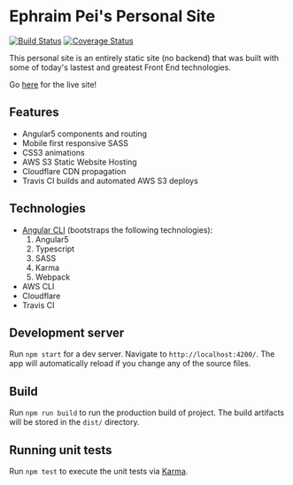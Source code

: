 # Ephraim Pei's Personal Site

[![Build Status](https://travis-ci.org/ephraimpei/ephraimpei.github.io.svg?branch=master)](https://travis-ci.org/ephraimpei/ephraimpei.github.io)
[![Coverage Status](https://coveralls.io/repos/github/ephraimpei/ephraimpei.github.io/badge.svg?branch=master)](https://coveralls.io/github/ephraimpei/ephraimpei.github.io?branch=master)

This personal site is an entirely static site (no backend) that was built with some of today's lastest and greatest Front End technologies.

Go [here](http://ephraimpei.me) for the live site!

## Features
- Angular5 components and routing
- Mobile first responsive SASS
- CSS3 animations
- AWS S3 Static Website Hosting
- Cloudflare CDN propagation
- Travis CI builds and automated AWS S3 deploys

## Technologies
- [Angular CLI](https://github.com/angular/angular-cli)
(bootstraps the following technologies):
  1. Angular5
  2. Typescript
  3. SASS
  4. Karma
  5. Webpack
- AWS CLI
- Cloudflare
- Travis CI

## Development server

Run `npm start` for a dev server. Navigate to `http://localhost:4200/`. The app will automatically reload if you change any of the source files.

## Build

Run `npm run build` to run the production build of project. The build artifacts will be stored in the `dist/` directory.

## Running unit tests

Run `npm test` to execute the unit tests via [Karma](https://karma-runner.github.io).
